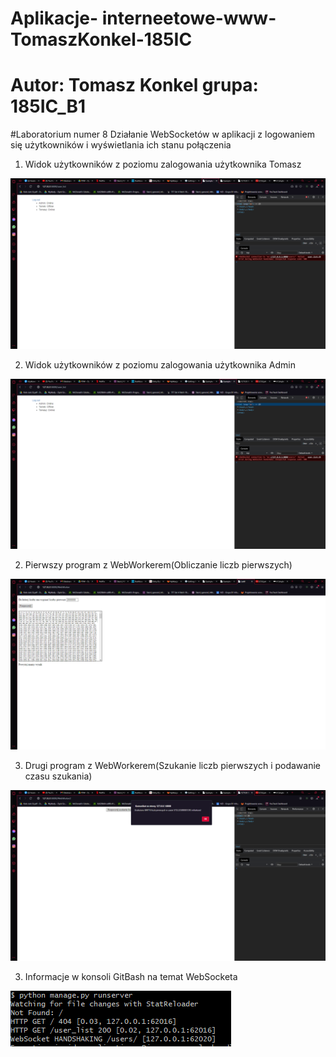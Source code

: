 # Aplikacje- interneetowe-www-TomaszKonkel-185IC
# Autor: Tomasz Konkel grupa: 185IC_B1


#Laboratorium numer 8
Działanie WebSocketów w aplikacji z logowaniem się użytkowników i wyświetlania ich stanu połączenia 


1. Widok użytkowników z poziomu zalogowania użytkownika Tomasz 

![alt text](https://github.com/TomaszKonkel/aplikacje-internetowe-TomaszKonkel-185ic/blob/master/labki8/Zdjecia/1.PNG)	



2. Widok użytkowników z poziomu zalogowania użytkownika Admin

![alt text](https://github.com/TomaszKonkel/aplikacje-internetowe-TomaszKonkel-185ic/blob/master/labki8/Zdjecia/2.PNG)



2. Pierwszy program z WebWorkerem(Obliczanie liczb pierwszych)

![alt text](https://github.com/TomaszKonkel/aplikacje-internetowe-TomaszKonkel-185ic/blob/master/labki8/Zdjecia/3.PNG)


3. Drugi program z WebWorkerem(Szukanie liczb pierwszych i podawanie czasu szukania)

![alt text](https://github.com/TomaszKonkel/aplikacje-internetowe-TomaszKonkel-185ic/blob/master/labki8/Zdjecia/4.PNG)


3. Informacje w konsoli GitBash na temat WebSocketa

![alt text](https://github.com/TomaszKonkel/aplikacje-internetowe-TomaszKonkel-185ic/blob/master/labki8/Zdjecia/5.PNG)
